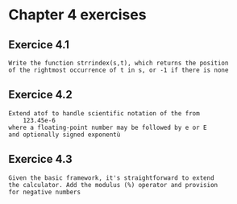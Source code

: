 # Chapter 4 exercises

## Exercice 4.1

    Write the function strrindex(s,t), which returns the position
    of the rightmost occurrence of t in s, or -1 if there is none

## Exercice 4.2

    Extend atof to handle scientific notation of the from
        123.45e-6
    where a floating-point number may be followed by e or E 
    and optionally signed exponentù

## Exercice 4.3

    Given the basic framework, it's straightforward to extend
    the calculator. Add the modulus (%) operator and provision
    for negative numbers 